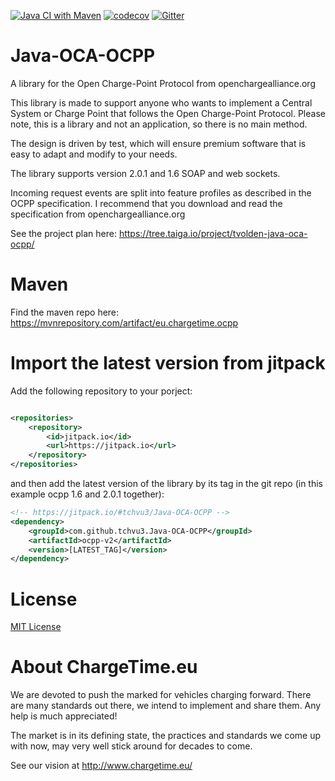 [![Java CI with Maven](https://github.com/tchvu3/Java-OCA-OCPP/actions/workflows/maven.yml/badge.svg)](https://github.com/tchvu3/Java-OCA-OCPP/actions/workflows/maven.yml)
[![codecov](https://codecov.io/gh/tchvu3/Java-OCA-OCPP/branch/master/graph/badge.svg)](https://codecov.io/gh/tchvu3/Java-OCA-OCPP)
[![Gitter](https://badges.gitter.im/tchvu3/Java-OCA-OCPP.svg)](https://gitter.im/tchvu3/Java-OCA-OCPP?utm_source=badge&utm_medium=badge&utm_campaign=pr-badge)

Java-OCA-OCPP
=============

A library for the Open Charge-Point Protocol from openchargealliance.org

This library is made to support anyone who wants to implement a Central System or Charge Point that follows the Open Charge-Point Protocol.
Please note, this is a library and not an application, so there is no main method.

The design is driven by test, which will ensure premium software that is easy to adapt and modify to your needs.

The library supports version 2.0.1 and 1.6 SOAP and web sockets.

Incoming request events are split into feature profiles as described in the OCPP specification.
I recommend that you download and read the specification from openchargealliance.org

See the project plan here:
https://tree.taiga.io/project/tvolden-java-oca-ocpp/

Maven
=====

Find the maven repo here: https://mvnrepository.com/artifact/eu.chargetime.ocpp

Import the latest version from jitpack
=====
Add the following repository to your porject:

```xml

<repositories>
    <repository>
        <id>jitpack.io</id>
        <url>https://jitpack.io</url>
    </repository>
</repositories>
```

and then add the latest version of the library by its tag in the git repo (in this example ocpp 1.6 and 2.0.1 together):

```xml
<!-- https://jitpack.io/#tchvu3/Java-OCA-OCPP -->
<dependency>
    <groupId>com.github.tchvu3.Java-OCA-OCPP</groupId>
    <artifactId>ocpp-v2</artifactId>
    <version>[LATEST_TAG]</version>
</dependency>
```

License
=======

[MIT License](LICENSE)

About ChargeTime.eu
=======

We are devoted to push the marked for vehicles charging forward.
There are many standards out there, we intend to implement and share them. Any help is much appreciated!

The market is in its defining state, the practices and standards we come up with now, may very well stick around for decades to come.

See our vision at http://www.chargetime.eu/
